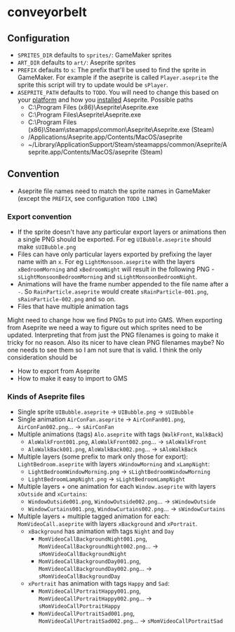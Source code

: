 # conveyorbelt

## Configuration
- `SPRITES_DIR` defaults to `sprites/`: GameMaker sprites
- `ART_DIR` defaults to `art/`: Aseprite sprites
- `PREFIX` defaults to `s`: The prefix that'll be used to find the sprite in GameMaker. For example if the aseprite is called `Player.aseprite` the sprite this script will try to update would be `sPlayer`.
- `ASEPRITE_PATH` defaults to `TODO`. You will need to change this based on your [platform](https://www.aseprite.org/docs/cli/#platform-specific-details) and how you [installed](https://www.aseprite.org/docs/cli/#in-the-case-of-steam) Aseprite. Possible paths
  - C:\Program Files (x86)\Aseprite\Aseprite.exe
  - C:\Program Files\Aseprite\Aseprite.exe
  - C:\Program Files (x86)\Steam\steamapps\common\Aseprite\Aseprite.exe (Steam)
  - /Applications/Aseprite.app/Contents/MacOS/aseprite
  - ~/Library/ApplicationSupport/Steam/steamapps/common/Aseprite/Aseprite.app/Contents/MacOS/aseprite (Steam)

## Convention
- Aseprite file names need to match the sprite names in GameMaker (except the `PREFIX`, see configuration `TODO LINK`)

### Export convention
- If the sprite doesn't have any particular export layers or animations then a single PNG should be exported. For eg `UIBubble.aseprite` should make `sUIBubble.png`
- Files can have only particular layers exported by prefixing the layer name with an `x`. For eg `LightMonsoon.aseprite` with the layers `xBedroomMorning` and `xBedroomNight` will result in the following PNG - `sLightMonsoonBedroomMorning` and `sLightMonsoonBedroomNight`.
- Animations will have the frame number appended to the file name after a `-`. So `RainParticle.aseprite` would create `sRainParticle-001.png`, `sRainParticle-002.png` and so on.
- Files that have multiple animation tags


Might need to change how we find PNGs to put into GMS. When exporting from Aseprite we need a way to figure out which sprites need to be updated. Interpreting that from just the PNG filenames is going to make it tricky for no reason. Also its nicer to have clean PNG filenames maybe? No one needs to see them so I am not sure that is valid. I think the only consideration should be
- How to export from Aseprite
- How to make it easy to import to GMS

### Kinds of Aseprite files
- Single sprite `UIBubble.aseprite` -> `UIBubble.png` -> `sUIBubble`
- Single animation `AirConFan.aseprite` -> `AirConFan001.png`, `AirConFan002.png`... -> `sAirConFan`
- Multiple animations (tags) `Alo.aseprite` with tags (`WalkFront`, `WalkBack`)
  - `AloWalkFront001.png`, `AloWalkFront002.png`... -> `sAloWalkFront`
  - `AloWalkBack001.png`, `AloWalkBack002.png`... -> `sAloWalkBack`
- Multiple layers (some prefix to mark only those for export): `LightBedroom.aseprite` with layers `xWindowMorning` and `xLampNight`:
  - `LightBedroomWindowMorning.png` -> `sLightBedroomWindowMorning`
  - `LightBedroomLampNight.png` -> `sLightBedroomLampNight`
- Multiple layers + one animation for each `Window.aseprite` with layers `xOutside` and `xCurtains`:
  - `WindowOutside001.png`, `WindowOutside002.png`... -> `sWindowOutside`
  - `WindowCurtains001.png`, `WindowCurtains002.png`... -> `sWindowCurtains`
- Multiple layers + multiple tagged animation for each: `MomVideoCall.aseprite` with layers `xBackground` and `xPortrait`.
  - `xBackground` has animation with tags `Night` and `Day`
    - `MomVideoCallBackgroundNight001.png`, `MomVideoCallBackgroundNight002.png`... -> `sMomVideoCallBackgroundNight`
    - `MomVideoCallBackgroundDay001.png`, `MomVideoCallBackgroundDay002.png`... -> `sMomVideoCallBackgroundDay`
  - `xPortrait` has animation with tags `Happy` and `Sad`:
    - `MomVideoCallPortraitHappy001.png`, `MomVideoCallPortraitHappy002.png`... -> `sMomVideoCallPortraitHappy`
    - `MomVideoCallPortraitSad001.png`, `MomVideoCallPortraitSad002.png`... -> `sMomVideoCallPortraitSad`